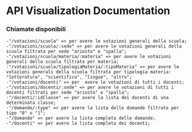 # API Visualization Documentation
### Chiamate disponibili
    -"/votazioni/scuola" => per avere le votazioni generali della scuola;
    -"/votazioni/scuola/:sede" => per avere le votazioni generali della scuola filtrata per sede "ariosto" e "spalla";
    -"/votazioni/scuola/materia/:materia" => per avere le votazioni generali della scuola filtrata per materia;
    -"/votazioni/scuola/tipologiaMateria/:tipoMateria" => per avere le votazioni generali della scuola filtrata per tipologia materia: "letteratura", "scientifico", "lingue", "altro";
    -"/votazioni/docenti" => per  avere le votazioni di tutti i docenti;
    -"/votazioni/docenti/:sede" => per avere le votazioni di tutti i docenti filtrati per sede "ariosto" e "spalla";
    -"/docenti/:idClasse" => per avere la lista dei docenti di una determinata classe;
    -"/domande/:type" => per avere la lista delle domande filtrate per tipo "0" o "1";
    -"/domande" => per avere la lista completa delle domande;
    -"/docenti" => per avere la lista completa dei docenti;